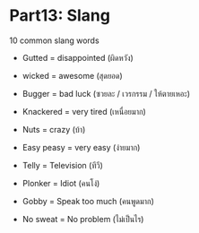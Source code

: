 # Part13: Slang

10 common slang words

- Gutted = disappointed (ผิดหวัง)

- wicked = awesome (สุดยอด)

- Bugger = bad luck (ซวยละ / เวรกรรม / ให้ตายเหอะ)

- Knackered = very tired (เหนื่อยมาก)

- Nuts = crazy (บ้า)

- Easy peasy = very easy (ง่ายมาก)

- Telly = Television (ทีวี)

- Plonker = Idiot (คนโง่)

-  Gobby = Speak too much (คนพูดมาก)

- No sweat = No problem (ไม่เป็นไร)